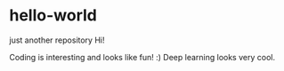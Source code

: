 # hello-world
just another repository
Hi!

Coding is interesting and looks like fun! :)
Deep learning looks very cool.
